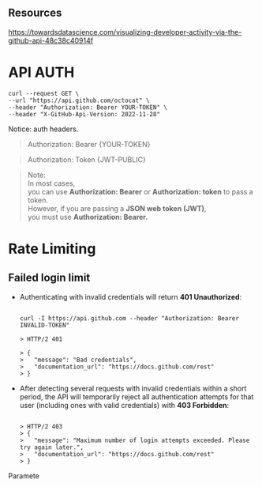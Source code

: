 ## Resources
https://towardsdatascience.com/visualizing-developer-activity-via-the-github-api-48c38c40914f

# API AUTH
    curl --request GET \
    --url "https://api.github.com/octocat" \
    --header "Authorization: Bearer YOUR-TOKEN" \
    --header "X-GitHub-Api-Version: 2022-11-28"

Notice: auth headers.

> Authorization: Bearer {YOUR-TOKEN}

> Authorization: Token {JWT-PUBLIC}


> Note:  
> In most cases,  
> you can use **Authorization: Bearer** or **Authorization: token** to pass a token.  
> However, if you are passing a **JSON web token (JWT)**,  
> you must use **Authorization: Bearer.**


# Rate Limiting

## Failed login limit

-  Authenticating with invalid credentials will return **401 Unauthorized**:
 
   ```shell

   curl -I https://api.github.com --header "Authorization: Bearer INVALID-TOKEN" 

   > HTTP/2 401     
   
   > { 
   >   "message": "Bad credentials",
   >   "documentation_url": "https://docs.github.com/rest"
   > } 
   
   ```


-  After detecting several requests with invalid credentials within a short period, the API will temporarily reject all authentication attempts for that user (including ones with valid credentials) with **403 Forbidden**:
    ```shell
    
    > HTTP/2 403
    > {
    >   "message": "Maximum number of login attempts exceeded. Please try again later.",
    >   "documentation_url": "https://docs.github.com/rest"
    > }
    
    ```


Paramete
